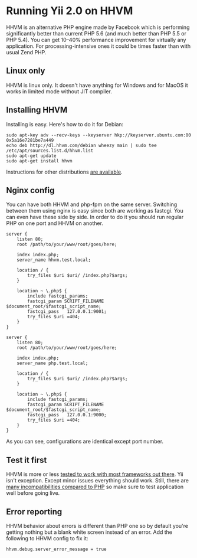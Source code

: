 Running Yii 2.0 on HHVM
=======================

HHVM is an alternative PHP engine made by Facebook which is performing significantly better than
current PHP 5.6 (and much better than PHP 5.5 or PHP 5.4). You can get 10–40% performance improvement
for virtually any application. For processing-intensive ones it could be times faster than with usual Zend PHP.

Linux only
-----------

HHVM is linux only. It doesn't have anything for Windows and for MacOS it works in limited mode without JIT compiler.


Installing HHVM
---------------

Installing is easy. Here's how to do it for Debian:

```
sudo apt-key adv --recv-keys --keyserver hkp://keyserver.ubuntu.com:80 0x5a16e7281be7a449
echo deb http://dl.hhvm.com/debian wheezy main | sudo tee /etc/apt/sources.list.d/hhvm.list
sudo apt-get update
sudo apt-get install hhvm
```

Instructions for other distributions [are available](https://github.com/facebook/hhvm/wiki/Getting-Started).

Nginx config
------------

You can have both HHVM and php-fpm on the same server. Switching between them using nginx is easy since
both are working as fastcgi. You can even have these side by side. In order to do it you should run regular PHP
on one port and HHVM on another.

```
server {
    listen 80;
    root /path/to/your/www/root/goes/here;

    index index.php;
    server_name hhvm.test.local;

    location / {
        try_files $uri $uri/ /index.php?$args;
    }

    location ~ \.php$ {
        include fastcgi_params;
        fastcgi_param SCRIPT_FILENAME $document_root/$fastcgi_script_name;
        fastcgi_pass   127.0.0.1:9001;
        try_files $uri =404;
    }
}

server {
    listen 80;
    root /path/to/your/www/root/goes/here;

    index index.php;
    server_name php.test.local;

    location / {
        try_files $uri $uri/ /index.php?$args;
    }

    location ~ \.php$ {
        include fastcgi_params;
        fastcgi_param SCRIPT_FILENAME $document_root/$fastcgi_script_name;
        fastcgi_pass   127.0.0.1:9000;
        try_files $uri =404;
    }
}
```

As you can see, configurations are identical except port number.

Test it first
-----------

HHVM is more or less [tested to work with most frameworks out there](http://hhvm.com/frameworks/). Yii isn't exception.
Except minor issues everything should work. Still, there are
[many incompatibilities compared to PHP](https://github.com/facebook/hhvm/labels/php5%20incompatibility) so make sure to
test application well before going live.

Error reporting
---------------

HHVM behavior about errors is different than PHP one so by default you're getting nothing but a blank white screen instead
of an error. Add the following to HHVM config to fix it:

```
hhvm.debug.server_error_message = true
```


